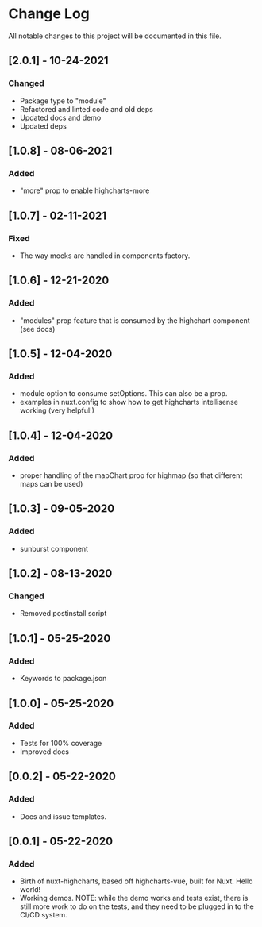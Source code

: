 # Change Log
All notable changes to this project will be documented in this file.

## [2.0.1] - 10-24-2021
### Changed
- Package type to "module"
- Refactored and linted code and old deps
- Updated docs and demo
- Updated deps

## [1.0.8] - 08-06-2021
### Added
- "more" prop to enable highcharts-more

## [1.0.7] - 02-11-2021
### Fixed
- The way mocks are handled in components factory. 

## [1.0.6] - 12-21-2020
### Added
- "modules" prop feature that is consumed by the highchart component (see docs)

## [1.0.5] - 12-04-2020
### Added
- module option to consume setOptions. This can also be a prop.
- examples in nuxt.config to show how to get highcharts intellisense working (very helpful!)

## [1.0.4] - 12-04-2020
### Added
- proper handling of the mapChart prop for highmap (so that different maps can be used)

## [1.0.3] - 09-05-2020
### Added
- sunburst component

## [1.0.2] - 08-13-2020
### Changed
- Removed postinstall script

## [1.0.1] - 05-25-2020
### Added
- Keywords to package.json

## [1.0.0] - 05-25-2020
### Added
- Tests for 100% coverage
- Improved docs

## [0.0.2] - 05-22-2020
### Added
- Docs and issue templates.

## [0.0.1] - 05-22-2020

### Added
- Birth of nuxt-highcharts, based off highcharts-vue, built for Nuxt. Hello world!
- Working demos. NOTE: while the demo works and tests exist, there is still more work to do on the tests, and they need to be plugged in to the CI/CD system. 